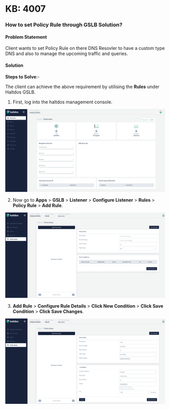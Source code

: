 # KB: 4007

### **How to set Policy Rule through GSLB Solution?**

#### **Problem Statement**

Client wants to set Policy Rule on there DNS Resovler to have a custom type DNS and also to manage the upcoming traffic and queries.

#### **Solution**

**Steps to Solve**:-

The client can achieve the above requirement by utilising the **Rules** under Haltdos GSLB.

1. First, log into the haltdos management console.

![kb-4007](/img/gslb/kb/v2/overview_kb_4007_1.png)

2. Now go to **Apps** > **GSLB** > **Listener** > **Configure Listener** > **Rules** > **Policy Rule** > **Add Rule**.

![kb-4007](/img/gslb/kb/v2/policy_rule_kb_4007_2.png)

3. **Add Rule** > **Configure Rule Details** > **Click New Condition** > **Click Save Condition** > **Click Save Changes**.

![kb-4007](/img/gslb/kb/v2/policy_rule_kb_4007_3.png)
